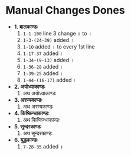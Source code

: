 # Manual Changes Dones

- **1. बालकाण्डः**
  1. `1-1-100` line 3 change ॥ to ।
  1. `1-3-(24-39)` added ।
  1. `1-10` added । to every 1st line
  1. `1-17-37` added ।
  1. `1-34-(9-13)` added ।
  1. `1-36-28` added ।
  1. `1-39-25` added ।
  1. `1-44-(16-17)` added ।
- **2. अयोध्याकाण्डः**
  1. अथ अयोध्याकाण्डः
- **3. अरण्यकाण्डः**
  1. अथ अरण्यकाण्डः
- **4. किष्किन्धाकाण्डः**
  1. अथ किष्किन्धाकाण्डः
- **5. सुन्दरकाण्डः**
  1. अथ सुन्दरकाण्डः
- **6. युद्धकाण्डः**
  1. `7-28-35` added ॥
